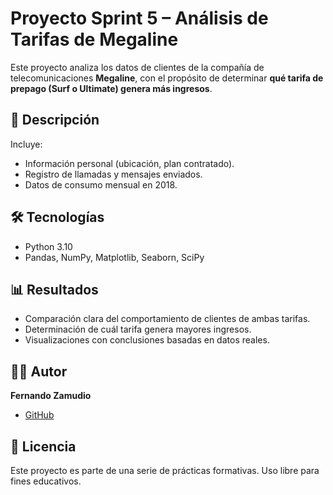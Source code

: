 # Proyecto Sprint 5 – Análisis de Tarifas de Megaline

Este proyecto analiza los datos de clientes de la compañía de telecomunicaciones **Megaline**, con el propósito de determinar **qué tarifa de prepago (Surf o Ultimate) genera más ingresos**.

## 📌 Descripción
Incluye:
- Información personal (ubicación, plan contratado).
- Registro de llamadas y mensajes enviados.
- Datos de consumo mensual en 2018.

## 🛠 Tecnologías
- Python 3.10
- Pandas, NumPy, Matplotlib, Seaborn, SciPy

## 📊 Resultados
- Comparación clara del comportamiento de clientes de ambas tarifas.
- Determinación de cuál tarifa genera mayores ingresos.
- Visualizaciones con conclusiones basadas en datos reales.

## 👨‍💻 Autor
**Fernando Zamudio**  
- [GitHub](https://github.com/Puckh1p)

## 📄 Licencia
Este proyecto es parte de una serie de prácticas formativas. Uso libre para fines educativos.
